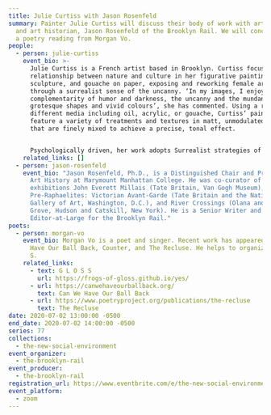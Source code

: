 ```yaml
---
title: Julie Curtiss with Jason Rosenfeld
summary: Painter Julie Curtiss will discuss their body of work with art critic
  and art historian, Jason Rosenfeld of the Brooklyn Rail. We will conclude with
  a poetry reading from Morgan Vo.
people:
  - person: julie-curtiss
    event_bio: >-
      Julie Curtiss is a French artist based in Brooklyn. Curtiss focuses on the
      relationship between nature and culture in her figurative painting,
      sculpture, and gouache on paper, exposing and reworking female archetypes
      through a surrealist sense of the uncanny. ‘In my images, I enjoy the
      complementarity of humor and darkness, the uncanny and the mundane,
      grotesque shapes and vivid colours’, she has commented. Using a range of
      different media including oil, acrylic, or gouache, Curtiss’ paintings
      feature a variety of treatments and textures in matt, unmodulated colors
      that are finely mixed to achieve a precise, tonal effect. 


      Psychologically driven, her work adopts Surrealist strategies of picture making, using a shallow depth of field and close-cropping to leave parts of an image out, resulting in a sense of intimate objectivity that hints at underlying sexual or fetishistic activities. In a painting such as Woman in High Heels (2019) for example, a truncated pair of female legs emerge from a Rousseau-style bush, while in Triplette (2019), three nude female figures intently examine each other’s long hair. In these works, Curtiss situates the viewer as a predator or furtive voyeur, allowing the viewer to glimpse what should remain hidden. Derailing the sense of a privileged gaze, the viewer is left askew: complicit and uncomfortable, in a manner that recalls the authorial strategies used in Michelangelo Antonioni’s Blow-Up (1966), Marcel Duchamp’s Étant donnés (1946-66) or Robert Gober's Untitled Leg (1989-90). As Curtiss has said: ‘I am interested in nuances, in complexity, in the in-between, in complementarity.’
    related_links: []
  - person: jason-rosenfeld
    event_bio: "Jason Rosenfeld, Ph.D., is a Distinguished Chair and Professor of
      Art History at Marymount Manhattan College. He was co-curator of the
      exhibitions John Everett Millais (Tate Britain, Van Gogh Museum),
      Pre-Raphaelites: Victorian Avant-Garde (Tate Britain and the National
      Gallery of Art, Washington, D.C.), and River Crossings (Olana and Cedar
      Grove, Hudson and Catskill, New York). He is a Senior Writer and
      Editor-at-Large for the Brooklyn Rail."
poets:
  - person: morgan-vo
    event_bio: Morgan Vo is a poet and singer. Recent work has appeared in Can We
      Have Our Ball Back, Counter, and The Recluse. He helps to organize G L O S
      S.
    related_links:
      - text: G L O S S
        url: https://frogs-of-gloss.github.io/yes/
      - url: https://canwehaveourballback.org/
        text: Can We Have Our Ball Back
      - url: https://www.poetryproject.org/publications/the-recluse
        text: The Recluse
date: 2020-07-02 13:00:00 -0500
end_date: 2020-07-02 14:00:00 -0500
series: 77
collections:
  - the-new-social-environment
event_organizer:
  - the-brooklyn-rail
event_producer:
  - the-brooklyn-rail
registration_url: https://www.eventbrite.com/e/the-new-social-environment-77-julie-curtiss-tickets-111033373810
event_platform:
  - zoom
---
```

